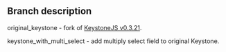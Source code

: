 ## Branch description

original_keystone - fork of [KeystoneJS v0.3.21](https://github.com/keystonejs/keystone/tree/v0.3.21).

keystone_with_multi_select - add multiply select field to original Keystone.
